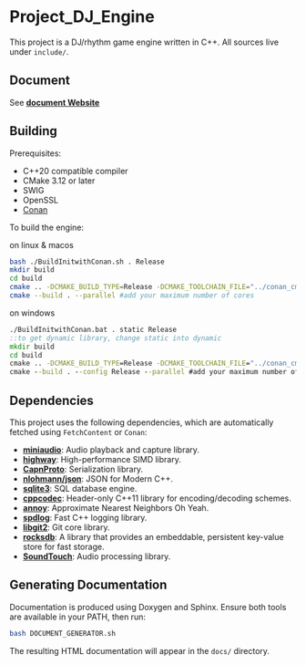 # Project_DJ_Engine

This project is a DJ/rhythm game engine written in C++. All sources live under `include/`.

## Document

See **[document Website](https://rliop913.github.io/Project_DJ_Engine/)**

## Building

Prerequisites:

- C++20 compatible compiler
- CMake 3.12 or later
- SWIG
- OpenSSL
- [Conan](https://conan.io/)
  
To build the engine:

on linux & macos
```bash
bash ./BuildInitwithConan.sh . Release
mkdir build
cd build
cmake .. -DCMAKE_BUILD_TYPE=Release -DCMAKE_TOOLCHAIN_FILE="../conan_cmakes/conan_toolchain.cmake" -DPDJE_DYNAMIC=OFF #to get dynamic library, change here
cmake --build . --parallel #add your maximum number of cores
```
on windows
```cmd
./BuildInitwithConan.bat . static Release
::to get dynamic library, change static into dynamic
mkdir build
cd build
cmake .. -DCMAKE_BUILD_TYPE=Release -DCMAKE_TOOLCHAIN_FILE="../conan_cmakes/conan_toolchain.cmake" -DPDJE_DYNAMIC=OFF #to get dynamic library, change here
cmake --build . --config Release --parallel #add your maximum number of cores
```

## Dependencies

This project uses the following dependencies, which are automatically fetched using `FetchContent` or `Conan`:

- **[miniaudio](https://github.com/mackron/miniaudio)**: Audio playback and capture library.
- **[highway](https://github.com/google/highway)**: High-performance SIMD library.
- **[CapnProto](https://github.com/capnproto/capnproto)**: Serialization library.
- **[nlohmann/json](https://github.com/nlohmann/json)**: JSON for Modern C++.
- **[sqlite3](https://www.sqlite.org/index.html)**: SQL database engine.
- **[cppcodec](https://github.com/tplgy/cppcodec)**: Header-only C++11 library for encoding/decoding schemes.
- **[annoy](https://github.com/spotify/annoy)**: Approximate Nearest Neighbors Oh Yeah.
- **[spdlog](https://github.com/gabime/spdlog)**: Fast C++ logging library.
- **[libgit2](https://github.com/libgit2/libgit2)**: Git core library.
- **[rocksdb](https://github.com/facebook/rocksdb)**: A library that provides an embeddable, persistent key-value store for fast storage.
- **[SoundTouch](https://www.surina.net/soundtouch/)**: Audio processing library.

## Generating Documentation

Documentation is produced using Doxygen and Sphinx. Ensure both tools are available in your PATH, then run:

```bash
bash DOCUMENT_GENERATOR.sh
```

The resulting HTML documentation will appear in the `docs/` directory.
